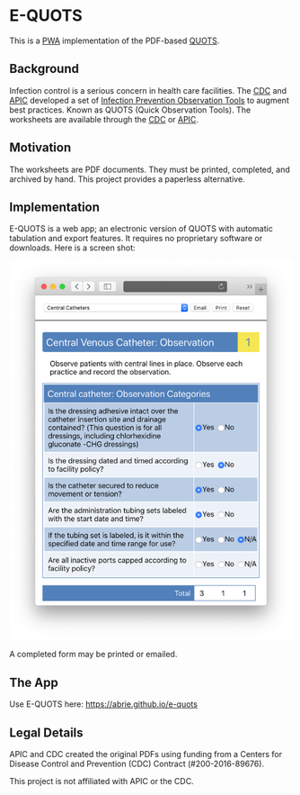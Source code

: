 # E-QUOTS

This is a [PWA](https://developer.mozilla.org/en-US/docs/Web/Progressive_web_apps) implementation of the PDF-based [QUOTS](https://www.cdc.gov/infectioncontrol/tools/quots.html).

## Background

Infection control is a serious concern in health care facilities. The [CDC](https://cdc.gov) and [APIC](http://https://www.apic.org) developed a set of [Infection Prevention Observation Tools](https://www.cdc.gov/infectioncontrol/tools/quots.html) to augment best practices. Known as QUOTS (Quick Observation Tools). The worksheets are available through the [CDC](https://www.cdc.gov/infectioncontrol/tools/quots.html) or [APIC](https://ipcobservationtools.site.apic.org/observation-tools-library/).

## Motivation

The worksheets are PDF documents. They must be printed, completed, and archived by hand. This project provides a paperless alternative.

## Implementation

E-QUOTS is a web app; an electronic version of QUOTS with automatic tabulation and export features. It requires no proprietary software or downloads. Here is a screen shot:

![](screenshot.png)

A completed form may be printed or emailed.

## The App

Use E-QUOTS here: https://abrie.github.io/e-quots

## Legal Details

APIC and CDC created the original PDFs using funding from a Centers for Disease Control and Prevention (CDC) Contract (#200-2016-89676).

This project is not affiliated with APIC or the CDC.
